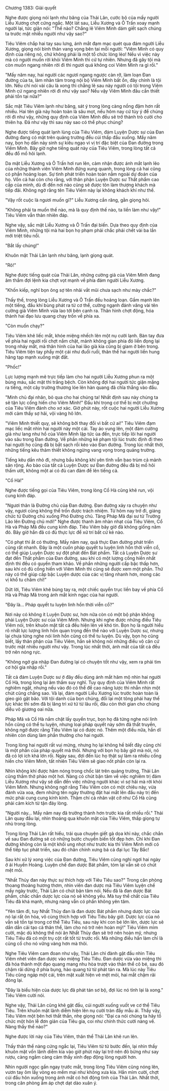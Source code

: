 




Chương 1383: Giải quyết


Nghe được giọng nói lạnh như băng của Thải Lân, cước bộ của mấy người Liễu Xương chợt cứng ngắc. Một lát sau, Liễu Xương và Ô Trấn xoay mạnh người lại, tức giận nói: "Thế nào? Chẳng lẽ Viêm Minh dám giết sạch chúng ta trước mặt nhiều người như vậy sao?"

Tiêu Viêm chắp hai tay sau lưng, ánh mắt đạm mạc quét qua đám người Liễu Xương, giọng nói bình thản vang vọng bên tai mỗi người: "Viêm Minh có quy định của riêng nó, chứ không phải là một tổ chức lỏng lẻo! Nếu vì việc này mà có người muốn rời khỏi Viêm Minh thì cứ tự nhiên. Nhưng đã gây tội mà còn muốn ngang nhiên rời đi thì ngươi quá không coi Viêm Minh ra gì rồi."

"Mấy năm nay, hai người các ngươi ngang ngược càn rỡ, làm loạn Đan đường của ta, làm nhân tâm trong nội bộ Viêm Minh bất ổn, đây chính là tội lớn. Nếu chỉ nói vài câu là xong thì chẳng lẽ sau này người có tội trong Viêm Minh cứ ngang nhiên rời đi như vậy sao? Nếu vậy Viêm Minh đâu cần thiết phải tồn tại nữa?"

Sắc mặt Tiêu Viêm lạnh như băng, sát ý trong lòng càng nồng đậm hơn rất nhiều. Hai tên già này hoàn toàn là sâu mọt, nếu hôm nay cứ tùy ý để chúng rời đi như vậy, những quy định của Viêm Minh đều sẽ trở thành trò cười cho thiên hạ. Đã như vậy thì sau này sao có thể phục chúng?

Nghe được tiếng quát lạnh lùng của Tiêu Viêm, đám Luyện Dược sư của Đan đường đang có mặt trên quảng trường đều cúi thấp đầu xuống. Mấy năm nay, bọn họ dần nảy sinh sự kiêu ngạo vì vị trí đặc biệt của Đan đường trong Viêm Minh. Bây giờ nghe tiếng quát này của Tiêu Viêm, trong lòng tất cả đều đổ mồ hôi lạnh.

Da mặt Liễu Xương và Ô Trấn hơi run lên, cảm nhận được ánh mắt lạnh lẽo của những thành viên Viêm Minh đứng xung quanh, trong lòng cả hai cũng có phần hoảng loạn. Sự tình phát triển hoàn toàn nằm ngoài dự đoán của họ. Vốn cả hai còn cho rằng, với thân phận Luyện Dược sư Thất phẩm cao cấp của mình, dù đi đến nơi nào cũng sẽ được tôn làm thượng khách mà tiếp đãi. Không ngờ rằng tên Tiêu Viêm này lại không khách khí như thế.

"Vậy rốt cuộc là ngươi muốn gì?" Liễu Xương cắn răng, gằn giọng hỏi.

"Không phải ta muốn thế nào, mà là quy định thế nào, ta liền làm như vậy!" Tiêu Viêm vẫn thản nhiên đáp.

Nghe vậy, sắc mặt Liễu Xương và Ô Trấn đại biến. Dựa theo quy định của Viêm Minh, những tội mà hai bọn họ phạm phải chắc phải chết vài ba lần mới triệt tiêu nổi.

"Bắt lấy chúng!"

Khuôn mặt Thải Lân lạnh như băng, lạnh giọng quát.

"Rõ!"

Nghe được tiếng quát của Thải Lân, những cường giả của Viêm Minh đang âm thầm đợi lệnh kia chợt vọt mạnh về phía đám người Liễu Xương.

"Khốn kiếp, nghĩ bọn ông sợ tên nhãi vắt mũi chưa sạch như mày chắc?"

Thấy thế, trong lòng Liễu Xương và Ô Trấn đều hoảng loạn. Gầm mạnh lên một tiếng, đấu khí bùng phát ra từ cơ thể, cường ngạnh đánh văng vài tên cường giả Viêm Minh vừa lao tới bên cạnh ra. Thân hình chợt động, hóa thành hai đạo lưu quang chạy trốn về phía xa.

"Còn muốn chạy?"

Tiêu Viêm khẽ liếc mắt, khóe miệng nhếch lên một nụ cười lạnh. Bàn tay đưa về phía hai người rồi chợt nắm chặt, mảnh không gian phía đó liền đọng lại trong nháy mắt, mà thân hình của hai lão già kia cũng bị giam ở bên trong. Tiêu Viêm tiện tay phẩy một cái như đuổi ruồi, thân thể hai người liền hung hăng tạp mạnh xuống mặt đất.

"Phốc!"

Lực lượng mạnh mẽ trực tiếp làm cho hai người Liễu Xương phun ra một búng máu, sắc mặt thì trắng bệch. Còn không đợi hai người tức giận mắng ra tiếng, một cây trường thương lóe lên hàn quang đã chĩa thẳng vào đầu.

"Minh chủ đại nhân, bỏ qua cho hai chúng ta! Nhất định sau này chúng ta sẽ tận lực cống hiến cho Viêm Minh!" Đấu khí trong cơ thể bị một chưởng của Tiêu Viêm đánh cho xơ xác. Giờ phút này, rốt cuộc hai người Liễu Xương mới cảm thấy sợ hãi, vội vàng hô lớn.

"Viêm Minh thiết quy, sẽ không bởi thay đổi vì bất cứ ai!" Tiêu Viêm đạm mạc liếc mắt nhìn hai người này một cái. Tay áo vung lên, một đám cường giả như lang như hổ của Viêm Minh lập tức ùa đến, trực tiếp lôi hai người vào sâu trong Đan đường. Về phần những kẻ phạm tội lúc trước định đi theo hai người họ cũng đã bị bắt sạch rồi kéo vào Đan đường. Trong lúc nhất thời, những tiếng kêu thảm thiết không ngừng vang vọng trong quảng trường.

Tiếng kêu dần nhỏ đi, nhưng bầu không khí yên tĩnh vẫn bao trùm cả mảnh sân rộng. Áo bào của tất cả Luyện Dược sư Đan đường đều đã bị mồ hôi thấm ướt, không một ai có đủ can đảm để lên tiếng cả.

"Cổ Hà!"

Nghe được tiếng gọi của Tiêu Viêm, trong lòng Cổ Hà cũng khẽ run, vội cung kính đáp.

"Ngươi thân là Đường chủ của Đan đường. Đan đường xảy ra chuyện như vậy, ngươi cũng không thể trốn được trách nhiệm. Từ hôm nay trở đi, giáng chức từ Đường chủ xuống Phó Đường chủ. Tăng Pháp Mã đại sư từ Trưởng Lão lên Đường chủ mới!" Nghe được thanh âm nhàn nhạt của Tiêu Viêm, Cổ Hà và Pháp Mã đều cung kính đáp. Tiêu Viêm bây giờ đã không giống năm đó. Bây giờ hắn đã có đủ thực lực để xử trí bất cứ kẻ nào.

"Có phạt thì ắt có thưởng. Mấy năm nay, quả thực Đan đường phát triển cũng rất nhanh. Đây là một cuốn pháp quyết tu luyện linh hồn thời viễn cổ, có thể giúp Luyện Dược sự đột phát đến Bát phẩm. Tất cả Luyện Dược sư đạt đến Thất phẩm của Đan đường, sau khi có một lượng cống hiến nhất định thì đều có quyền tham khảo. Về phần những người cấp bậc thấp hơn, sau khi có đủ cống hiến với Viêm Minh thì cũng sẽ được xem một phần. Thứ này có thể giúp cấp bậc Luyện dược của các vị tăng nhanh hơn, mong các vị khổ tu chăm chỉ!"

Dứt lời, Tiêu Viêm khẽ búng tay ra, một chiếc quyển trục liền bay về phía Cổ Hà và Pháp Mã trong ánh mắt kinh ngạc của hai người.

"Đây là… Pháp quyết tu luyện linh hồn thời viễn cổ?"

Nơi này có không ít Luyện Dược sư, hơn nữa còn có một bộ phận không phải Luyện Dược sư của Viêm Minh. Nhưng khi nghe được những điều Tiêu Viêm nói, trên khuôn mặt tất cả đều hiện lên vẻ khó tin. Bọn họ là người hiểu rõ nhất lực lượng linh hồn quan trọng đến thế nào với Luyện Dược sư, nhưng lại chưa từng nghe nói linh hồn cũng có thể tu luyện. Dù vậy, bọn họ cũng biết, lấy thân phận của Tiêu Viêm, hắn sẽ không nói những điều vô căn cứ trước mặt nhiều người như vậy. Trong lúc nhất thời, ánh mắt của tất cả đều trở nên nóng rực.

"Không ngờ gia nhập Đan đường lại có chuyện tốt như vậy, xem ra phải tìm cơ hội gia nhập rồi."

Tất cả đám Luyện Dược sư ở đây đều dùng ánh mắt hâm mộ nhìn hai người Cổ Hà, trong lòng lại âm thầm suy nghĩ. Tuy quy định của Viêm Minh rất nghiêm ngặt, nhưng nếu vào đó có thể đề cao năng lược thì nhẫn nhịn một chút cũng chẳng sao. Vả lại, đám người Liễu Xương lúc trước hoàn toàn là gieo gió gặt bão. Với tội danh của bọn chúng, đổi lại một tông phái hay thế lực khác thì sớm đã bị lăng trì xử tử từ lâu rồi, đâu còn thời gian cho chúng diễu võ giương oai nữa.

Pháp Mã và Cổ Hà nắm chặt lấy quyển trục, bọn họ đã từng nghe nói linh hồn cũng có thể tu luyện, nhưng loại pháp quyết này sớm đã thất truyền, không ngờ được rằng Tiêu Viêm lại có được nó. Thêm một điều nữa, hắn dĩ nhiên còn dùng làm phần thưởng cho hai người.

Trong lòng hai người rất vui mừng, nhưng họ lại không hề biết đây cũng chỉ là một phần của pháp quyết mà thôi. Nhưng với bọn họ bây giờ mà nói, nó đã có lợi ích khá lớn rồi. Ngày sau, đợi đến lúc họ thật sự làm ra nhiều cống hiến cho Viêm Minh, tất nhiên Tiêu Viêm sẽ giao nốt phần còn lại ra.

Nhìn không khí được hâm nóng trong chốc lát trên quảng trường, Thải Lân cũng thầm thở phào một hơi. Nàng có chút bận tâm về việc nghiêm trị đám Liễu Xương như vậy sẽ dẫn đến việc những người khác vì sợ hãi mà rời khỏi Viêm Minh. Nhưng không ngờ rằng Tiêu Viêm còn có một chiêu này, vừa đánh vừa xoa, đem những tên ngày thường đặt hai mắt lên đầu này trị đến mức phải cung cung kính kính. Thậm chí cả nhân vật cỡ như Cổ Hà cũng phải cảm kích từ tận đáy lòng.

"Người này… Mấy năm nay đã trưởng thành hơn trước kia rất nhiều rồi." Thải Lân quay đầu lại, nhìn thoáng qua khuôn mặt của Tiêu Viêm, thấp giọng tự nhủ trong lòng.

Trong lòng Thải Lân rất hiểu, trải qua chuyện giết gà dọa khỉ này, chắc chắn về sau Đan đường sẽ có những bước chuyển biến tốt đẹp hơn. Chỉ khi Đan đường không còn là một khối ung nhọt như trước kia thì Viêm Minh mới có thể tiếp tục phát triển, sau đó chân chính xưng bá cả đại lục Tây Bắc!

Sau khi xử lý xong việc của Đan đường, Tiêu Viêm cũng nghỉ ngơi hai ngày ở ải Huyền Hoàng. Luyện chế đan dược Bát phẩm, tóm lại vẫn sẽ có chút mệt mỏi.

"Nhất Thủy đan này thực sự thích hợp với Tiêu Tiêu sao?" Trong căn phòng thoang thoảng hương thơm, nhìn viên đan dược mà Tiêu Viêm luyện chế mấy ngày trước, Thải Lân có chút bận tâm nói. Nếu đã là đan dược Bát phẩm, chắc chắn dược lực của nó sẽ không yếu. Mà tuy thể chất của Tiêu Tiêu đã khá mạnh, nhưng nàng vẫn có phần không yên tâm.

"Yên tâm đi, tuy Nhất Thủy đan là đan dược Bát phẩm nhưng dược lực của nó lại rất ôn hòa, vô cùng thích hợp với Tiêu Tiêu bây giờ. Dược lực của nó vẫn sẽ tồn tại trong cơ thể Tiêu Tiêu, sau này khi con bé lớn lên, dược lực sẽ dần dần cải tạo cả thân thể, làm cho nó trở nên hoàn mỹ!" Tiêu Viêm mỉm cười, mặc dù không thể nói ăn Nhất Thủy đan sẽ trở nên hoàn mỹ, nhưng Tiêu Tiêu đã có một trụ cột rất tốt từ trước rồi. Mà những điều hắn làm chỉ là củng cố cho nó vững vàng hơn mà thôi.

Nghe Tiêu Viêm cam đoan như vậy, Thải Lân chỉ đành gật đầu nhìn Tiêu Viêm nhét viên đan dược vào miệng Tiêu Tiêu. Đan dược vừa vào miệng thì đã hóa thành một đạo quang mang nhu hòa trượt vào thân thể cô bé, sau đó chậm rãi dừng ở phía bụng, hào quang từ từ phát tán ra. Mà lúc này Tiêu Tiêu cũng ngáp một cái, trên mặt xuất hiện vẻ mệt mỏi, hai mắt chậm rãi đóng lại.

"Đây là biểu hiện của dược lực đã phát tán sơ bộ, đợi lúc nó tỉnh lại là xong." Tiêu Viêm cười nói.

Nghe vậy, Thải Lân cũng khẽ gật đầu, cúi người xuống vuốt ve cơ thể Tiêu Tiêu. Trên khuôn mặt lãnh diễm hiện lên nụ cười tràn đầy mẫu ái. Thấy vậy, Tiêu Viêm một bên hơi thất thần, nhẹ giọng nói: "Đại ca nói chúng ta hãy tổ chức một hôn lễ đơn giản của Tiêu gia, coi như chính thức cưới nàng về. Nàng thấy thế nào?"

Nghe được lời này của Tiêu Viêm, thân thể Thải Lân khẽ run lên.

Thấy thân thể nàng cứng ngắc lại, Tiêu Viêm từ từ bước đến, lại nhìn thấy khuôn mặt vốn lãnh diễm kia vào giờ phút này lại trở nên đỏ bừng như say rượu, càng ngắm càng cảm thấy xinh đẹp động lòng người hơn.

Nhìn người ngọc gần ngay trước mắt, trong lòng Tiêu Viêm cũng nóng lên, vươn tay ôm lấy vòng eo mềm mại như không xưa kia. Hắn mỉm cười, chợt cúi đầu hôn xuống trong ánh mắt có hơi động tình của Thải Lân. Nhất thời, trong căn phòng ấm áp chợt dạt dào xuân ý.




